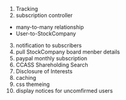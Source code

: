 1. Tracking
2. subscription controller
 * many-to-many relationship
 * User-to-StockCompany
3. notification to subscribers
4. pull StockCompany board menber details
5. paypal monthly subscription
6. CCASS Shareholding Search
7. Disclosure of Interests
8. caching
9. css themeing
10. display notices for uncomfirmed users
